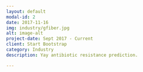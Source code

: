 ```yaml
---
layout: default
modal-id: 2
date: 2017-11-16
img: industry/gfiber.jpg
alt: image-alt
project-date: Sept 2017 - Current
client: Start Bootstrap
category: Industry
description: Yay antibiotic resistance prediction.

---
```

